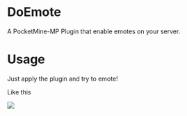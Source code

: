 # DoEmote
A PocketMine-MP Plugin that enable emotes on your server.

# Usage
Just apply the plugin and try to emote!

Like this

![](https://raw.githubusercontent.com/alvin0319/DoEmote/master/image/1,png)